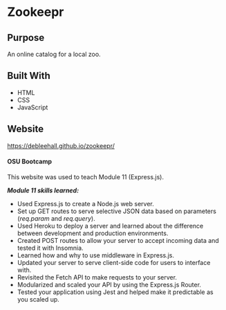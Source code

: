 # Zookeepr

## Purpose
An online catalog for a local zoo. 

## Built With
* HTML
* CSS
* JavaScript

## Website
https://debleehall.github.io/zookeepr/

#### OSU Bootcamp
This website was used to teach Module 11 (Express.js). 

***Module 11 skills learned:***
* Used Express.js to create a Node.js web server.
* Set up GET routes to serve selective JSON data based on parameters (*req.param* and *req.query*).
* Used Heroku to deploy a server and learned about the difference between development and production environments.
* Created POST routes to allow your server to accept incoming data and tested it with Insomnia.
* Learned how and why to use middleware in Express.js.
* Updated your server to serve client-side code for users to interface with.
* Revisited the Fetch API to make requests to your server.
* Modularized and scaled your API by using the Express.js Router.
* Tested your application using Jest and helped make it predictable as you scaled up.
